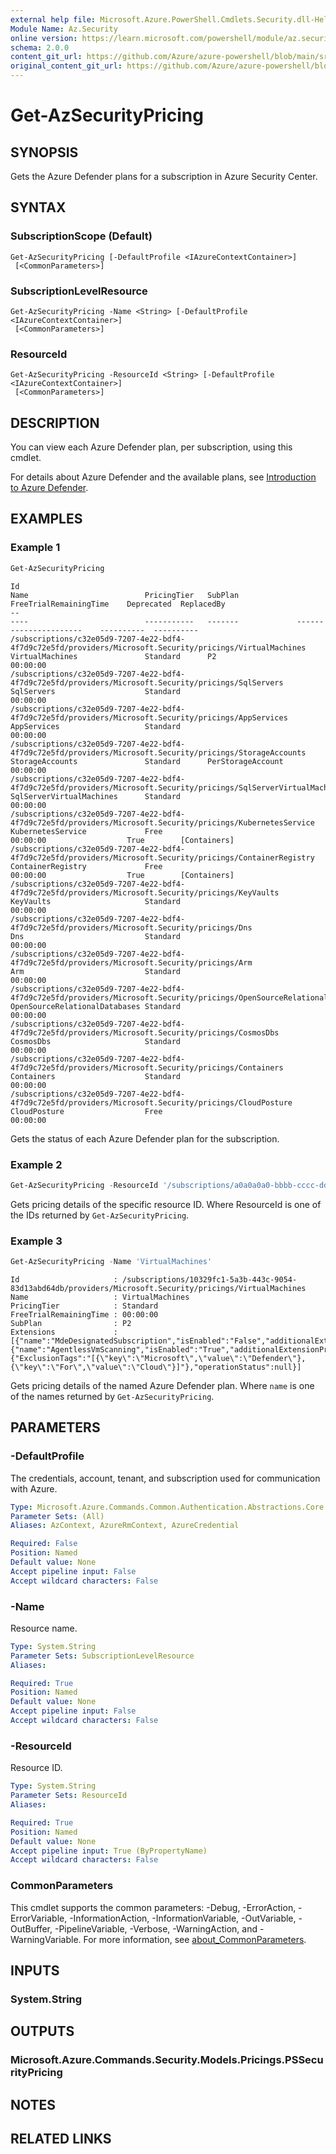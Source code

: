 ```yaml
---
external help file: Microsoft.Azure.PowerShell.Cmdlets.Security.dll-Help.xml
Module Name: Az.Security
online version: https://learn.microsoft.com/powershell/module/az.security/Get-AzSecurityPricing
schema: 2.0.0
content_git_url: https://github.com/Azure/azure-powershell/blob/main/src/Security/Security/help/Get-AzSecurityPricing.md
original_content_git_url: https://github.com/Azure/azure-powershell/blob/main/src/Security/Security/help/Get-AzSecurityPricing.md
---
```


# Get-AzSecurityPricing

## SYNOPSIS

Gets the Azure Defender plans for a subscription in Azure Security Center.

## SYNTAX

### SubscriptionScope (Default)
```
Get-AzSecurityPricing [-DefaultProfile <IAzureContextContainer>]
 [<CommonParameters>]
```

### SubscriptionLevelResource
```
Get-AzSecurityPricing -Name <String> [-DefaultProfile <IAzureContextContainer>]
 [<CommonParameters>]
```

### ResourceId
```
Get-AzSecurityPricing -ResourceId <String> [-DefaultProfile <IAzureContextContainer>]
 [<CommonParameters>]
```

## DESCRIPTION

You can view each Azure Defender plan, per subscription, using this cmdlet.

For details about Azure Defender and the available plans, see [Introduction to Azure Defender](https://learn.microsoft.com/azure/security-center/azure-defender).

## EXAMPLES

### Example 1

```powershell
Get-AzSecurityPricing
```

```output
Id                                                                                                                      Name                          PricingTier   SubPlan             FreeTrialRemainingTime    Deprecated  ReplacedBy
--                                                                                                                      ----                          -----------   -------             ----------------------    ----------  ----------
/subscriptions/c32e05d9-7207-4e22-bdf4-4f7d9c72e5fd/providers/Microsoft.Security/pricings/VirtualMachines               VirtualMachines               Standard      P2                  00:00:00
/subscriptions/c32e05d9-7207-4e22-bdf4-4f7d9c72e5fd/providers/Microsoft.Security/pricings/SqlServers                    SqlServers                    Standard                          00:00:00
/subscriptions/c32e05d9-7207-4e22-bdf4-4f7d9c72e5fd/providers/Microsoft.Security/pricings/AppServices                   AppServices                   Standard                          00:00:00
/subscriptions/c32e05d9-7207-4e22-bdf4-4f7d9c72e5fd/providers/Microsoft.Security/pricings/StorageAccounts               StorageAccounts               Standard      PerStorageAccount   00:00:00
/subscriptions/c32e05d9-7207-4e22-bdf4-4f7d9c72e5fd/providers/Microsoft.Security/pricings/SqlServerVirtualMachines      SqlServerVirtualMachines      Standard                          00:00:00
/subscriptions/c32e05d9-7207-4e22-bdf4-4f7d9c72e5fd/providers/Microsoft.Security/pricings/KubernetesService             KubernetesService             Free                              00:00:00                  True        [Containers]
/subscriptions/c32e05d9-7207-4e22-bdf4-4f7d9c72e5fd/providers/Microsoft.Security/pricings/ContainerRegistry             ContainerRegistry             Free                              00:00:00                  True        [Containers]
/subscriptions/c32e05d9-7207-4e22-bdf4-4f7d9c72e5fd/providers/Microsoft.Security/pricings/KeyVaults                     KeyVaults                     Standard                          00:00:00
/subscriptions/c32e05d9-7207-4e22-bdf4-4f7d9c72e5fd/providers/Microsoft.Security/pricings/Dns                           Dns                           Standard                          00:00:00
/subscriptions/c32e05d9-7207-4e22-bdf4-4f7d9c72e5fd/providers/Microsoft.Security/pricings/Arm                           Arm                           Standard                          00:00:00
/subscriptions/c32e05d9-7207-4e22-bdf4-4f7d9c72e5fd/providers/Microsoft.Security/pricings/OpenSourceRelationalDatabases OpenSourceRelationalDatabases Standard                          00:00:00
/subscriptions/c32e05d9-7207-4e22-bdf4-4f7d9c72e5fd/providers/Microsoft.Security/pricings/CosmosDbs                     CosmosDbs                     Standard                          00:00:00
/subscriptions/c32e05d9-7207-4e22-bdf4-4f7d9c72e5fd/providers/Microsoft.Security/pricings/Containers                    Containers                    Standard                          00:00:00
/subscriptions/c32e05d9-7207-4e22-bdf4-4f7d9c72e5fd/providers/Microsoft.Security/pricings/CloudPosture                  CloudPosture                  Free                              00:00:00
```

Gets the status of each Azure Defender plan for the subscription.

### Example 2

```powershell
Get-AzSecurityPricing -ResourceId '/subscriptions/a0a0a0a0-bbbb-cccc-dddd-e1e1e1e1e1e1/providers/Microsoft.Security/pricings/VirtualMachines'
```

Gets pricing details of the specific resource ID. Where ResourceId is one of the IDs returned by `Get-AzSecurityPricing`.

### Example 3

```powershell
Get-AzSecurityPricing -Name 'VirtualMachines'
```

```output
Id                     : /subscriptions/10329fc1-5a3b-443c-9054-83d13abd64db/providers/Microsoft.Security/pricings/VirtualMachines
Name                   : VirtualMachines
PricingTier            : Standard
FreeTrialRemainingTime : 00:00:00
SubPlan                : P2
Extensions             : [{"name":"MdeDesignatedSubscription","isEnabled":"False","additionalExtensionProperties":null,"operationStatus":null},{"name":"AgentlessVmScanning","isEnabled":"True","additionalExtensionProperties":{"ExclusionTags":"[{\"key\":\"Microsoft\",\"value\":\"Defender\"},{\"key\":\"For\",\"value\":\"Cloud\"}]"},"operationStatus":null}]
```

Gets pricing details of the named Azure Defender plan. Where `name` is one of the names returned by `Get-AzSecurityPricing`.

## PARAMETERS

### -DefaultProfile

The credentials, account, tenant, and subscription used for communication with Azure.

```yaml
Type: Microsoft.Azure.Commands.Common.Authentication.Abstractions.Core.IAzureContextContainer
Parameter Sets: (All)
Aliases: AzContext, AzureRmContext, AzureCredential

Required: False
Position: Named
Default value: None
Accept pipeline input: False
Accept wildcard characters: False
```

### -Name

Resource name.

```yaml
Type: System.String
Parameter Sets: SubscriptionLevelResource
Aliases:

Required: True
Position: Named
Default value: None
Accept pipeline input: False
Accept wildcard characters: False
```

### -ResourceId

Resource ID.

```yaml
Type: System.String
Parameter Sets: ResourceId
Aliases:

Required: True
Position: Named
Default value: None
Accept pipeline input: True (ByPropertyName)
Accept wildcard characters: False
```

### CommonParameters
This cmdlet supports the common parameters: -Debug, -ErrorAction, -ErrorVariable, -InformationAction, -InformationVariable, -OutVariable, -OutBuffer, -PipelineVariable, -Verbose, -WarningAction, and -WarningVariable. For more information, see [about_CommonParameters](http://go.microsoft.com/fwlink/?LinkID=113216).

## INPUTS

### System.String

## OUTPUTS

### Microsoft.Azure.Commands.Security.Models.Pricings.PSSecurityPricing

## NOTES

## RELATED LINKS
